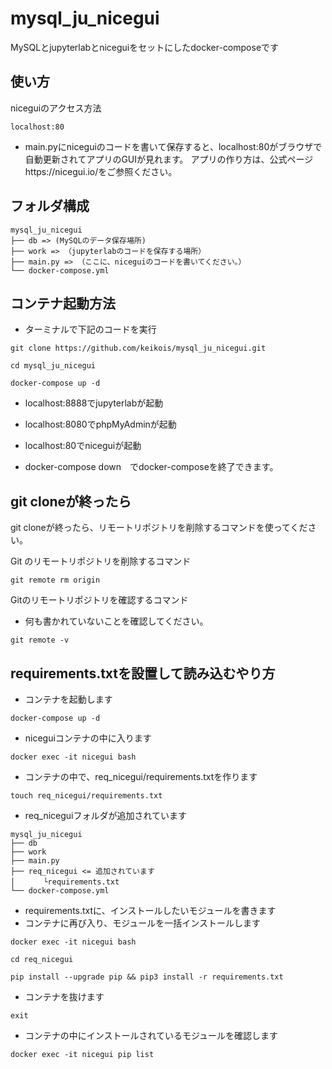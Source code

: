 # mysql_ju_nicegui
MySQLとjupyterlabとniceguiをセットにしたdocker-composeです

## 使い方
niceguiのアクセス方法
```
localhost:80
```
- main.pyにniceguiのコードを書いて保存すると、localhost:80がブラウザで自動更新されてアプリのGUIが見れます。
アプリの作り方は、公式ページhttps://nicegui.io/をご参照ください。

## フォルダ構成
```
mysql_ju_nicegui
├── db => (MySQLのデータ保存場所)
├── work => （jupyterlabのコードを保存する場所）
├── main.py => （ここに、niceguiのコードを書いてください。）
└── docker-compose.yml
```
## コンテナ起動方法
- ターミナルで下記のコードを実行
```
git clone https://github.com/keikois/mysql_ju_nicegui.git
```
```
cd mysql_ju_nicegui
```
```
docker-compose up -d
```

- localhost:8888でjupyterlabが起動
- localhost:8080でphpMyAdminが起動
- localhost:80でniceguiが起動

- docker-compose down　でdocker-composeを終了できます。

## git cloneが終ったら
git cloneが終ったら、リモートリポジトリを削除するコマンドを使ってください。

Git のリモートリポジトリを削除するコマンド
```
git remote rm origin 
```
Gitのリモートリポジトリを確認するコマンド
- 何も書かれていないことを確認してください。
```
git remote -v 
```
## requirements.txtを設置して読み込むやり方
- コンテナを起動します
```
docker-compose up -d  
```
- niceguiコンテナの中に入ります
```
docker exec -it nicegui bash
```
- コンテナの中で、req_nicegui/requirements.txtを作ります
```
touch req_nicegui/requirements.txt
```
- req_niceguiフォルダが追加されています
```
mysql_ju_nicegui
├── db 
├── work 
├── main.py 
├── req_nicegui <= 追加されています
│   　　└requirements.txt
└── docker-compose.yml
```
- requirements.txtに、インストールしたいモジュールを書きます
- コンテナに再び入り、モジュールを一括インストールします
```
docker exec -it nicegui bash
```
```
cd req_nicegui
```
```
pip install --upgrade pip && pip3 install -r requirements.txt
```
- コンテナを抜けます
```
exit
```
- コンテナの中にインストールされているモジュールを確認します
```
docker exec -it nicegui pip list
```
